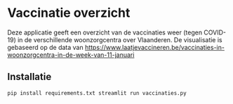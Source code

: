 # Vaccinatie overzicht

Deze applicatie geeft een overzicht van de vaccinaties weer (tegen COVID-19) in de verschillende woonzorgcentra over Vlaanderen. 
De visualisatie is gebaseerd op de data van https://www.laatjevaccineren.be/vaccinaties-in-woonzorgcentra-in-de-week-van-11-januari

## Installatie

`
pip install requirements.txt
streamlit run vaccinaties.py
`
